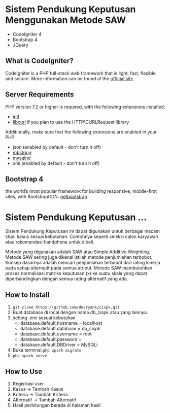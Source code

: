 # Sistem Pendukung Keputusan Menggunakan Metode SAW
- CodeIgniter 4
- Bootstrap 4
- JQuery

## What is CodeIgniter?

CodeIgniter is a PHP full-stack web framework that is light, fast, flexible, and secure. 
More information can be found at the [official site](http://codeigniter.com).

## Server Requirements

PHP version 7.2 or higher is required, with the following extensions installed: 

- [intl](http://php.net/manual/en/intl.requirements.php)
- [libcurl](http://php.net/manual/en/curl.requirements.php) if you plan to use the HTTP\CURLRequest library

Additionally, make sure that the following extensions are enabled in your PHP:

- json (enabled by default - don't turn it off)
- [mbstring](http://php.net/manual/en/mbstring.installation.php)
- [mysqlnd](http://php.net/manual/en/mysqlnd.install.php)
- xml (enabled by default - don't turn it off)

## Bootstrap 4

the world’s most popular framework for building responsive, mobile-first sites, with BootstrapCDN.
[getbootstrap](http://getbootstrap.com)


# Sistem Pendukung Keputusan ...

Sistem Pendukung Keputusan ini dapat digunakan untuk berbagai macam studi kasus sesuai kebutuhan. Contohnya seperti seleksi calon karyawan atau rekomendasi handphone untuk dibeli.

Metode yang digunakan adalah SAW atau Simple Additive Weighting. Metode SAW sering juga dikenal istilah metode penjumlahan terbobot. Konsep dasarnya adalah mencari penjumlahan terbobot dari rating kinerja pada setiap alternatif pada semua atribut. Metode SAW membutuhkan proses normalisasi matriks keputusan (x) ke suatu skala yang dapat diperbandingkan dengan semua rating alternatif yang ada.

## How to Install
1. `git clone https://github.com/devryank/cispk.git`
2. Buat database di local dengan nama db_cispk atau yang lainnya.
3. setting .env sesuai kebutuhan
 	- database.default.hostname = localhost
	- database.default.database = db_cispk
	- database.default.username = root
	- database.default.password =
	- database.default.DBDriver = MySQLi
4. Buka terminal,`php spark migrate`
5. `php spark serve`

## How to Use
1. Registrasi user
2. Kasus -> Tambah Kasus
3. Kriteria -> Tambah Kriteria
4. Alternatif -> Tambah Alternatif
5. Hasil perhitungan berada di halaman hasil